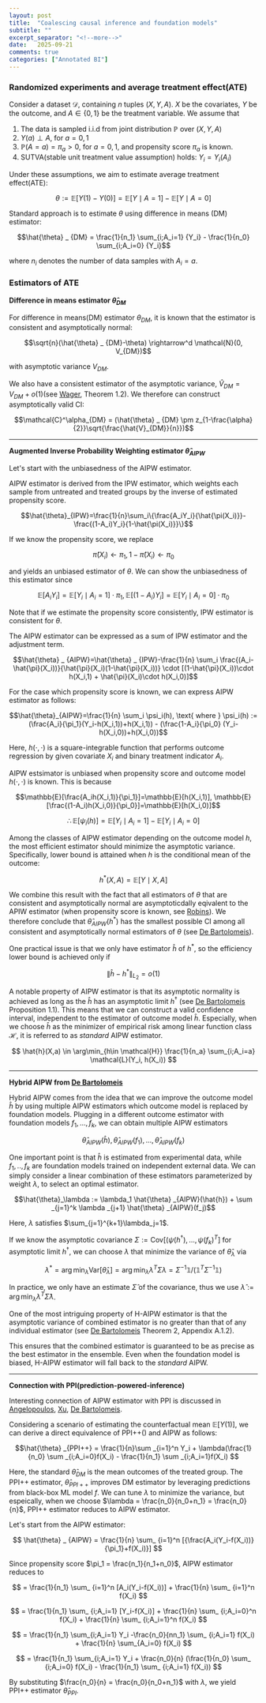 ```yaml
---
layout: post
title:  "Coalescing causal inference and foundation models"
subtitle: ""
excerpt_separator: "<!--more-->"
date:	2025-09-21
comments: true
categories: ["Annotated BI"]
---
```


### Randomized experiments and average treatment effect(ATE)
Consider a dataset $\mathcal{D}$, containing $n$ tuples $(X,Y,A)$.
$X$ be the covariates, $Y$ be the outcome, and $A \in \{0,1\}$ be the treatment variable. 
We assume that

1. The data is sampled i.i.d from joint distribution $\mathbb{P}$ over $(X,Y,A)$
2. $Y(a) \perp A$, for $a=0,1$
3. $\mathbb{P}(A=a)=\pi_a>0$, for $a=0,1$, and propensity score $\pi_a$ is known.
4. SUTVA(stable unit treatment value assumption) holds: $Y_i=Y_i(A_i)$

Under these assumptions, we aim to estimate average treatment effect(ATE):

$$ \theta := \mathbb{E}[Y(1)-Y(0)] = \mathbb{E}[Y\mid A=1]-\mathbb{E}[Y\mid A=0] $$

Standard approach is to estimate $\theta$ using difference in means (DM) estimator:

$$\hat{\theta} _ {DM} = \frac{1}{n_1} \sum_{i;A_i=1} {Y_i} - \frac{1}{n_0} \sum_{i;A_i=0} {Y_i}$$

where $n_i$ denotes the number of data samples with $A_i=a$.

### Estimators of ATE

**Difference in means estimator $\hat{\theta}_{DM}$**

For difference in means(DM) estimator $\theta_{DM}$, it is known that the estimator is consistent and asymptotically normal:

$$\sqrt{n}(\hat{\theta} _ {DM}-\theta) \rightarrow^d \mathcal{N}(0, V_{DM})$$

with asymptotic variance $V_{DM}$.

We also have a consistent estimator of the asymptotic variance, $\hat{V} _ {DM}=V_{DM}+o(1)$(see [Wager](https://web.stanford.edu/~swager/causal_inf_book.pdf), Theorem 1.2). 
We therefore can construct asymptotically valid CI:

$$\mathcal{C}^\alpha_{DM} = (\hat{\theta} _ {DM} \pm z_{1-\frac{\alpha}{2}}\sqrt{\frac{\hat{V}_{DM}}{n}})$$

---

**Augmented Inverse Probability Weighting estimator $\hat{\theta}_{AIPW}$**

Let's start with the unbiasedness of the AIPW estimator. 

AIPW estimator is derived from the IPW estimator, which weights each sample from untreated and treated groups by the inverse of estimated propensity score.

$$\hat{\theta}_{IPW}=\frac{1}{n}\sum_i\{\frac{A_iY_i}{\hat{\pi(X_i)}}-\frac{(1-A_i)Y_i}{1-\hat{\pi(X_i)}}\}$$

If we know the propensity score, we replace 

$$\hat{\pi}(X_i) \leftarrow \pi_1, 1-\hat{\pi}(X_i) \leftarrow \pi_0$$ 

and yields an unbiased estimator of $\theta$. 
We can show the unbiasedness of this estimator since

$$\mathbb{E}[A_iY_i]=\mathbb{E}[Y_i\mid A_i=1]\cdot\pi_1, \mathbb{E}[(1-A_i)Y_i]=\mathbb{E}[Y_i\mid A_i=0]\cdot\pi_0$$

Note that if we estimate the propensity score consistently, IPW estimator is consistent for $\theta$.

The AIPW estimator can be expressed as a sum of IPW estimator and the adjustment term.

$$\hat{\theta} _ {AIPW}=\hat{\theta} _ {IPW}-\frac{1}{n} \sum_i \frac{(A_i-\hat{\pi}(X_i))}{\hat{\pi}(X_i)(1-\hat{\pi}(X_i))} \cdot [(1-\hat{\pi}(X_i))\cdot h(X_i,1) + \hat{\pi}(X_i)\cdot h(X_i,0)]$$

For the case which propensity score is known, we can express AIPW estimator as follows:

$$\hat{\theta}_{AIPW}=\frac{1}{n} \sum_i \psi_i(h), \text{ where } \psi_i(h) := (\frac{A_i}{\pi_1}(Y_i-h(X_i,1))+h(X_i,1)) - (\frac{1-A_i}{\pi_0} (Y_i-h(X_i,0))+h(X_i,0))$$

Here, $h(\cdot,\cdot)$ is a square-integrable function that performs outcome regression by given covariate $X_i$ and binary treatment indicator $A_i$. 

AIPW estsimator is unbiased when propensity score and outcome model $h(\cdot, \cdot)$ is known.
This is because

$$\mathbb{E}[\frac{A_ih(X_i,1)}{\pi_1}]=\mathbb{E}[h(X_i,1)], \mathbb{E}[\frac{(1-A_i)h(X_i,0)}{\pi_0}]=\mathbb{E}[h(X_i,0)]$$

$$\therefore \mathbb{E}[\psi_i(h)]=\mathbb{E}[Y_i\mid A_i=1]-\mathbb{E}[Y_i\mid A_i=0]$$

Among the classes of AIPW estimator depending on the outcome model $h$, the most efficient estimator should minimize the asymptotic variance. 
Specifically, lower bound is attained when $h$ is the conditional mean of the outcome:

$$h^*(X,A)=\mathbb{E}[Y\mid X,A]$$

We combine this result with the fact that all estimators of $\theta$ that are consistent and asymptotically normal are asymptoticdally eqivalent to the APIW estimator (when propensity score is known, see [Robins](https://www.tandfonline.com/doi/abs/10.1080/01621459.1994.10476818)). 
We therefore conclude that $\hat{\theta}_{AIPW}(h^*)$ has the smallest possible CI among all consistent and asymptotically normal estimators of $\theta$ (see [De Bartolomeis](https://arxiv.org/pdf/2502.04262)).

One practical issue is that we only have estimator $\hat{h}$ of $h^*$, so the efficiency lower bound is achieved only if 

$$\left\lVert \hat{h}-h^{*} \right\rVert_{L_2}=o(1)$$

A notable property of AIPW estimator is that its asymptotic normality is achieved as long as the $\hat{h}$ has an asymptotic limit $h^\dagger$ (see [De Bartolomeis](https://arxiv.org/pdf/2502.04262) Proposition 1.1).
This means that we can construct a valid confidence interval, independent to the estimator of outcome model $\hat{h}$.
Especially, when we choose $\hat{h}$ as the minimizer of empirical risk among linear function class $\mathcal{H}$, it is referred to as *standard* AIPW estimator.

$$ \hat{h}(X,a) \in \arg\min_{h\in \mathcal{H}} \frac{1}{n_a} \sum_{i;A_i=a} \mathcal{L}(Y_i, h(X_i)) $$

---

**Hybrid AIPW from [De Bartolomeis](https://arxiv.org/pdf/2502.04262)**

Hybrid AIPW comes from the idea that we can improve the outcome model $\hat{h}$ by using multiple AIPW estimators which outcome model is replaced by foundation models. Plugging in a different outcome estimator with foundation models $f_1, ..., f_k$, we can obtain multiple AIPW estimators

$$ \hat{\theta} _ {AIPW} (\hat{h}), \hat{\theta} _ {AIPW} (f_1), ..., \hat{\theta} _ {AIPW}(f_k) $$

One important point is that $\hat{h}$ is estimated from experimental data, while $f_1, .., f_k$ are foundation models trained on independent external data. We can simply consider a linear combination of these estimators parameterized by weight $\lambda$, to select an optimal estimator.

$$\hat{\theta}_\lambda := \lambda_1 \hat{\theta} _{AIPW}(\hat{h}) + \sum _{j=1}^k  \lambda _{j+1} \hat{\theta} _{AIPW}(f_j)$$

Here, $\lambda$ satisfies $\sum_{j=1}^{k+1}\lambda_j=1$.

If we know the asymptotic covariance $\Sigma := \text{Cov}[(\psi(h^\dagger),...,\psi(f_k)^T]$ for asymptotic limit $h^\dagger$, we can choose $\lambda$ that minimize the variance of $\hat{\theta}_\lambda$ via

$$ \lambda^* = \arg\min_{\lambda} \text{Var}[\hat{\theta}_\lambda] = \arg\min_{\lambda} \lambda^T\Sigma\lambda = \Sigma^{-1}\mathbb{1}/(\mathbb{1}^T\Sigma^{-1}\mathbb{1}) $$

In practice, we only have an estimate $\hat{\Sigma}$ of the covariance, thus we use $\hat{\lambda} := \arg\min_\lambda \lambda^T\hat{\Sigma}\lambda$.

One of the most intriguing property of H-AIPW estimator is that the asymptotic variance of combined estimator is no greater than that of any individual estimator (see [De Bartolomeis](https://arxiv.org/pdf/2502.04262) Theorem 2, Appendix A.1.2).

This ensures that the combined estimator is guaranteed to be as precise as the best estimator in the ensemble. Even when the foundation model is biased, H-AIPW estimator will fall back to the *standard* AIPW.

---

**Connection with PPI(prediction-powered-inference)**

Interesting connection of AIPW estimator with PPI is discussed in [Angelopoulos](https://arxiv.org/pdf/2311.01453), [Xu](https://arxiv.org/pdf/2502.17741), [De Bartolomeis](https://arxiv.org/pdf/2502.04262).

Considering a scenario of estimating the counterfactual mean $\mathbb{E}[Y(1)]$, we can derive a direct equivalence of PPI++([]()) and AIPW as follows:

$$\hat{\theta} _{PPI++} = \frac{1}{n}\sum _{i=1}^n Y_i + \lambda(\frac{1}{n_0} \sum _{i;A_i=0}f(X_i) - \frac{1}{n_1} \sum _{i;A_i=1}f(X_i) $$

Here, the standard $\hat{\theta} _{DM}$ is the mean outcomes of the treated group. 
The PPI++ estimator, $\hat{\theta} _{PPI++}$ improves DM estimator by leveraging predictions from black-box ML model $f$. 
We can tune $\lambda$ to minimize the variance, but espeically, when we choose $\lambda = \frac{n_0}{n_0+n_1} = \frac{n_0}{n}$, PPI++ estimator reduces to AIPW estimator.

Let's start from the AIPW estimator:

$$ \hat{\theta} _ {AIPW} = \frac{1}{n} \sum_ {i=1}^n [{\frac{A_i(Y_i-f(X_i))}{\pi_1}+f(X_i)}] $$

Since propensity score $\pi_1 = \frac{n_1}{n_1+n_0}$, AIPW estimator reduces to

$$ = \frac{1}{n_1} \sum_ {i=1}^n [A_i(Y_i-f(X_i))] + \frac{1}{n} \sum_ {i=1}^n f(X_i) $$

$$ = \frac{1}{n_1} \sum_ {i;A_i=1} [Y_i-f(X_i)] + \frac{1}{n} \sum_ {i;A_i=0}^n f(X_i) + \frac{1}{n} \sum_ {i;A_i=1}^n f(X_i) $$

$$ = \frac{1}{n_1} \sum_{i;A_i=1} Y_i -\frac{n_0}{nn_1} \sum_ {i;A_i=1} f(X_i) + \frac{1}{n} \sum_{A_i=0} f(X_i) $$

$$ = \frac{1}{n_1} \sum_{i;A_i=1} Y_i + \frac{n_0}{n} (\frac{1}{n_0} \sum_ {i;A_i=0} f(X_i) - \frac{1}{n_1} \sum_ {i;A_i=1} f(X_i)) $$

By substituting $\frac{n_0}{n} = \frac{n_0}{n_0+n_1}$ with $\lambda$, we yield PPI++ estimator $\hat{\theta}_{PPI}$.




